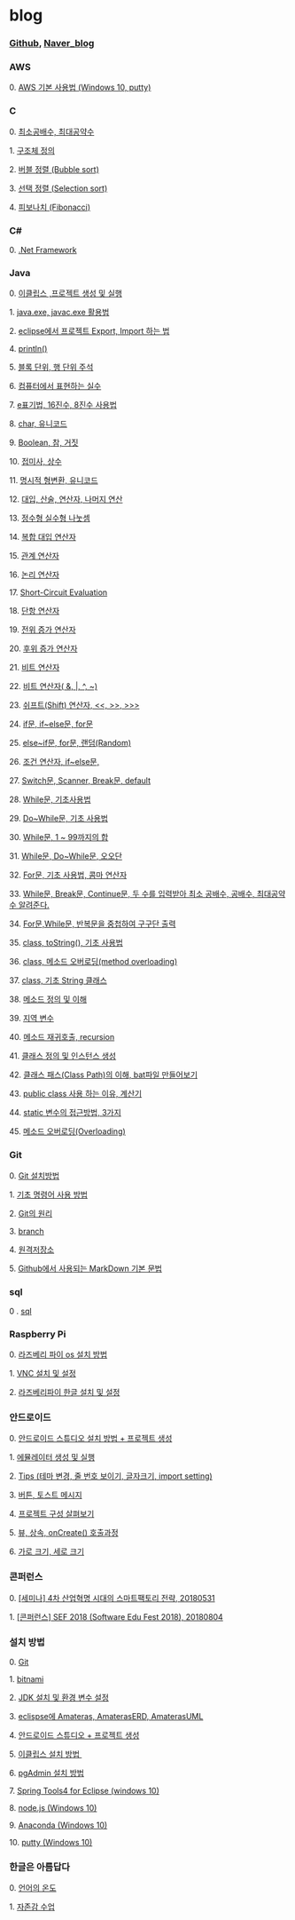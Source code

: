 # blog

### [Github](https://github.com/FunFunHaDa), [Naver_blog](https://blog.naver.com/kjhkjh0929)

### AWS
0\. [AWS 기본 사용법 (Windows 10, putty)](https://github.com/FunFunHaDa/blog/blob/master/AWS/GettingStartedonAmazonWebServices.md#aws-%EA%B8%B0%EB%B3%B8-%EC%82%AC%EC%9A%A9%EB%B2%95-windows-10-putty)

### C
0\. [최소공배수, 최대공약수](https://blog.naver.com/kjhkjh0929/221339288660)

1\. [구조체 정의](https://blog.naver.com/kjhkjh0929/221228073181)

2\. [버블 정렬 (Bubble sort)](https://blog.naver.com/kjhkjh0929/221380363799)

3\. [선택 정렬 (Selection sort)](https://blog.naver.com/kjhkjh0929/221382548193)

4\. [피보나치 (Fibonacci)](https://blog.naver.com/kjhkjh0929/221382548384)

### C#

0. [.Net Framework](https://blog.naver.com/kjhkjh0929/221457832538)

### Java

0\. [이클립스 ,프로젝트 생성 및 실행](https://blog.naver.com/kjhkjh0929/220959127887)

1\. [java.exe, javac.exe 활용법](https://blog.naver.com/kjhkjh0929/220960586096)

2\. [eclipse에서 프로젝트 Export, Import 하는 법](https://blog.naver.com/kjhkjh0929/220964872359)

4\. [println()](https://blog.naver.com/PostView.nhn?blogId=kjhkjh0929&logNo=220964881234&categoryNo=23&parentCategoryNo=0&viewDate=&currentPage=10&postListTopCurrentPage=1&from=postView)

5\. [블록 단위, 행 단위 주석](https://blog.naver.com/PostView.nhn?blogId=kjhkjh0929&logNo=220968726225&categoryNo=23&parentCategoryNo=0&viewDate=&currentPage=10&postListTopCurrentPage=1&from=postView)

6\. [컴퓨터에서 표현하는 실수](https://blog.naver.com/PostView.nhn?blogId=kjhkjh0929&logNo=220968753918&categoryNo=23&parentCategoryNo=0&viewDate=&currentPage=10&postListTopCurrentPage=1&from=postView)

7\. [e표기법, 16진수, 8진수 사용법](https://blog.naver.com/PostView.nhn?blogId=kjhkjh0929&logNo=220970454269&categoryNo=23&parentCategoryNo=0&viewDate=&currentPage=9&postListTopCurrentPage=1&from=postView)

8\. [char, 유니코드](https://blog.naver.com/PostView.nhn?blogId=kjhkjh0929&logNo=220970461042&categoryNo=23&parentCategoryNo=0&viewDate=&currentPage=9&postListTopCurrentPage=1&from=postView)

9\. [Boolean, 참, 거짓](https://blog.naver.com/PostView.nhn?blogId=kjhkjh0929&logNo=220970466265&categoryNo=23&parentCategoryNo=0&viewDate=&currentPage=9&postListTopCurrentPage=1&from=postView)

10\. [접미사, 상수](https://blog.naver.com/PostView.nhn?blogId=kjhkjh0929&logNo=220970470326&categoryNo=23&parentCategoryNo=0&viewDate=&currentPage=9&postListTopCurrentPage=1&from=postView)

11\. [명시적 형변환, 유니코드](https://blog.naver.com/PostView.nhn?blogId=kjhkjh0929&logNo=220970476692&categoryNo=23&parentCategoryNo=0&viewDate=&currentPage=9&postListTopCurrentPage=1&from=postView)

12\. [대입, 산술, 연산자, 나머지 연산](https://blog.naver.com/PostView.nhn?blogId=kjhkjh0929&logNo=220970539455&categoryNo=23&parentCategoryNo=0&viewDate=&currentPage=8&postListTopCurrentPage=1&from=postView)

13\. [정수형 실수형 나눗셈](https://blog.naver.com/PostView.nhn?blogId=kjhkjh0929&logNo=220970543187&categoryNo=23&parentCategoryNo=0&viewDate=&currentPage=8&postListTopCurrentPage=1&from=postView)

14\. [복합 대입 연산자](https://blog.naver.com/PostView.nhn?blogId=kjhkjh0929&logNo=220970548361&categoryNo=23&parentCategoryNo=0&viewDate=&currentPage=8&postListTopCurrentPage=1&from=postView)

15\. [관계 연산자](https://blog.naver.com/PostView.nhn?blogId=kjhkjh0929&logNo=220970550802&categoryNo=23&parentCategoryNo=0&viewDate=&currentPage=8&postListTopCurrentPage=1&from=postView)

16\. [논리 연산자](https://blog.naver.com/PostView.nhn?blogId=kjhkjh0929&logNo=220970557462&categoryNo=23&parentCategoryNo=0&viewDate=&currentPage=8&postListTopCurrentPage=1&from=postView)

17\. [Short-Circuit Evaluation](https://blog.naver.com/PostView.nhn?blogId=kjhkjh0929&logNo=220971250668&categoryNo=23&parentCategoryNo=0&viewDate=&currentPage=7&postListTopCurrentPage=1&from=postView)

18\. [단항 연산자](https://blog.naver.com/PostView.nhn?blogId=kjhkjh0929&logNo=220971258532&categoryNo=23&parentCategoryNo=0&viewDate=&currentPage=7&postListTopCurrentPage=1&from=postView)

19\. [전위 증가 연산자](https://blog.naver.com/PostView.nhn?blogId=kjhkjh0929&logNo=220971263321&categoryNo=23&parentCategoryNo=0&viewDate=&currentPage=7&postListTopCurrentPage=1&from=postView)

20\. [후위 증가 연산자](https://blog.naver.com/PostView.nhn?blogId=kjhkjh0929&logNo=220971276983&categoryNo=23&parentCategoryNo=0&viewDate=&currentPage=7&postListTopCurrentPage=1&from=postView)

21\. [비트 연산자](https://blog.naver.com/PostView.nhn?blogId=kjhkjh0929&logNo=220971309121&categoryNo=23&parentCategoryNo=0&viewDate=&currentPage=7&postListTopCurrentPage=1&from=postView)

22\. [비트 연산자( &, |, ^, ~)](https://blog.naver.com/PostView.nhn?blogId=kjhkjh0929&logNo=220971334899&categoryNo=23&parentCategoryNo=0&viewDate=&currentPage=6&postListTopCurrentPage=1&from=postView)

23\. [쉬프트(Shift) 연산자, <<, >>, >>>](https://blog.naver.com/PostView.nhn?blogId=kjhkjh0929&logNo=220971342210&categoryNo=23&parentCategoryNo=0&viewDate=&currentPage=6&postListTopCurrentPage=1&from=postView)

24\. [if문, if~else문, for문](https://blog.naver.com/PostView.nhn?blogId=kjhkjh0929&logNo=220971379365&categoryNo=23&parentCategoryNo=0&viewDate=&currentPage=6&postListTopCurrentPage=1&from=postView)

25\. [else~if문, for문, 랜덤(Random)](https://blog.naver.com/PostView.nhn?blogId=kjhkjh0929&logNo=220971402757&categoryNo=23&parentCategoryNo=0&viewDate=&currentPage=6&postListTopCurrentPage=1&from=postView)

26\. [조건 연산자, if~else문,](https://blog.naver.com/PostView.nhn?blogId=kjhkjh0929&logNo=220971412354&categoryNo=23&parentCategoryNo=0&viewDate=&currentPage=6&postListTopCurrentPage=1&from=postView)

27\. [Switch문, Scanner, Break문, default](https://blog.naver.com/PostView.nhn?blogId=kjhkjh0929&logNo=220971423435&categoryNo=23&parentCategoryNo=0&viewDate=&currentPage=5&postListTopCurrentPage=1&from=postView)

28\. [While문, 기초사용법](https://blog.naver.com/PostView.nhn?blogId=kjhkjh0929&logNo=221002116354&categoryNo=23&parentCategoryNo=0&viewDate=&currentPage=5&postListTopCurrentPage=1&from=postView)

29\. [Do~While문, 기초 사용법](https://blog.naver.com/PostView.nhn?blogId=kjhkjh0929&logNo=221002123201&categoryNo=23&parentCategoryNo=0&viewDate=&currentPage=5&postListTopCurrentPage=1&from=postView)

30\. [While문, 1 ~ 99까지의 합](https://blog.naver.com/PostView.nhn?blogId=kjhkjh0929&logNo=221002125805&categoryNo=23&parentCategoryNo=0&viewDate=&currentPage=5&postListTopCurrentPage=1&from=postView)

31\. [While문, Do~While문, 오오단](https://blog.naver.com/PostView.nhn?blogId=kjhkjh0929&logNo=221002137477&categoryNo=23&parentCategoryNo=0&viewDate=&currentPage=5&postListTopCurrentPage=1&from=postView)

32\. [For문, 기초 사용법, 콤마 연산자](https://blog.naver.com/PostView.nhn?blogId=kjhkjh0929&logNo=221002152698&categoryNo=23&parentCategoryNo=0&viewDate=&currentPage=4&postListTopCurrentPage=1&from=postView)

33\. [While문, Break문, Continue문, 두 수를 입력받아 최소 공배수, 공배수, 최대공약수 알려준다.](https://blog.naver.com/PostView.nhn?blogId=kjhkjh0929&logNo=221007489545&categoryNo=23&parentCategoryNo=0&viewDate=&currentPage=4&postListTopCurrentPage=1&from=postView)

34\. [For문,While문, 반복문을 중첩하여 구구단 출력](https://blog.naver.com/PostView.nhn?blogId=kjhkjh0929&logNo=221011919754&categoryNo=23&parentCategoryNo=0&viewDate=&currentPage=4&postListTopCurrentPage=1&from=postView)

35\. [class, toString(), 기초 사용법](https://blog.naver.com/PostView.nhn?blogId=kjhkjh0929&logNo=221038269464&categoryNo=23&parentCategoryNo=0&viewDate=&currentPage=4&postListTopCurrentPage=1&from=postView)

36\. [class, 메소드 오버로딩(method overloading)](https://blog.naver.com/PostView.nhn?blogId=kjhkjh0929&logNo=221038271263&categoryNo=23&parentCategoryNo=0&viewDate=&currentPage=4&postListTopCurrentPage=1&from=postView)

37\. [class, 기초 String 클래스](https://blog.naver.com/PostView.nhn?blogId=kjhkjh0929&logNo=221038272124&categoryNo=23&parentCategoryNo=0&viewDate=&currentPage=3&postListTopCurrentPage=1&from=postView)

38\. [메소드 정의 및 이해](https://blog.naver.com/PostView.nhn?blogId=kjhkjh0929&logNo=221047752560&categoryNo=23&parentCategoryNo=0&viewDate=&currentPage=3&postListTopCurrentPage=1&from=postView)

39\. [지역 변수](https://blog.naver.com/PostView.nhn?blogId=kjhkjh0929&logNo=221047753281&categoryNo=23&parentCategoryNo=0&viewDate=&currentPage=3&postListTopCurrentPage=1&from=postView)

40\. [메소드 재귀호출, recursion](https://blog.naver.com/PostView.nhn?blogId=kjhkjh0929&logNo=221047758322&categoryNo=23&parentCategoryNo=0&viewDate=&currentPage=3&postListTopCurrentPage=1&from=postView)

41\. [클래스 정의 및 인스턴스 생성](https://blog.naver.com/PostView.nhn?blogId=kjhkjh0929&logNo=221050659186&categoryNo=23&parentCategoryNo=0&viewDate=&currentPage=3&postListTopCurrentPage=1&from=postView)

42\. [클래스 패스(Class Path)의 이해, bat파일 만들어보기](https://blog.naver.com/PostView.nhn?blogId=kjhkjh0929&logNo=221080819741&categoryNo=23&parentCategoryNo=0&viewDate=&currentPage=2&postListTopCurrentPage=1&from=postView)

43\. [public class 사용 하는 이유, 계산기](https://blog.naver.com/PostView.nhn?blogId=kjhkjh0929&logNo=221080821822&categoryNo=23&parentCategoryNo=0&viewDate=&currentPage=2&postListTopCurrentPage=1&from=postView)

44\. [static 변수의 접근방법, 3가지](https://blog.naver.com/PostView.nhn?blogId=kjhkjh0929&logNo=221080823028&categoryNo=23&parentCategoryNo=0&viewDate=&currentPage=2&postListTopCurrentPage=1&from=postView)

45\. [메소드 오버로딩(Overloading)](https://blog.naver.com/PostView.nhn?blogId=kjhkjh0929&logNo=221111301875&categoryNo=23&parentCategoryNo=0&viewDate=&currentPage=2&postListTopCurrentPage=1&from=postView)

### Git

0. [Git 설치방법](https://blog.naver.com/kjhkjh0929/221242406376)

1\. [기초 명령어 사용 방법](https://blog.naver.com/PostView.nhn?blogId=kjhkjh0929&logNo=221242401008&parentCategoryNo=&categoryNo=39&viewDate=&isShowPopularPosts=false&from=postView)

2\. [Git의 원리](https://blog.naver.com/kjhkjh0929/221244659868)

3\. [branch](https://blog.naver.com/kjhkjh0929/221248569950)

4\. [원격저장소](https://blog.naver.com/kjhkjh0929/221282590696)

5\. [Github에서 사용되는 MarkDown 기본 문법](https://github.com/FunFunHaDa/MarkDown_Lab#markdown-%EC%82%AC%EC%9A%A9%EB%B2%95)

### sql  
0 . [sql](https://blog.naver.com/kjhkjh0929/221538375646)

### Raspberry Pi

0\. [라즈베리 파이 os 설치 방법](https://blog.naver.com/kjhkjh0929/221106829584)

1\. [VNC 설치 및 설정](https://blog.naver.com/kjhkjh0929/221112739025)

2\. [라즈베리파이 한글 설치 및 설정](https://blog.naver.com/kjhkjh0929/221112739923)

### 안드로이드

0\. [안](https://blog.naver.com/kjhkjh0929/220997714161)[드로이드 스튜디오 설치 방법 + 프로젝트 생성](https://blog.naver.com/kjhkjh0929/220997714161)

1\. [에뮬레이터 생성 및 실행](https://blog.naver.com/kjhkjh0929/221001776453)

2\. [Tips (테마 변경, 줄 번호 보이기, 글자크기, import setting)](https://blog.naver.com/PostView.nhn?blogId=kjhkjh0929&logNo=221381930261&parentCategoryNo=&categoryNo=31&viewDate=&isShowPopularPosts=false&from=postView)

3\. [버튼, 토스트 메시지](https://blog.naver.com/PostView.nhn?blogId=kjhkjh0929&logNo=221381934634&parentCategoryNo=&categoryNo=31&viewDate=&isShowPopularPosts=false&from=postView)

4\. [프로젝트 구성 살펴보기](https://blog.naver.com/PostView.nhn?blogId=kjhkjh0929&logNo=221381950389&parentCategoryNo=&categoryNo=31&viewDate=&isShowPopularPosts=false&from=postView)

5\. [뷰, 상속, onCreate() 호출과정](https://blog.naver.com/PostView.nhn?blogId=kjhkjh0929&logNo=221381957366&parentCategoryNo=&categoryNo=31&viewDate=&isShowPopularPosts=false&from=postView)

6\. [가로 크기, 세로 크기](https://blog.naver.com/PostView.nhn?blogId=kjhkjh0929&logNo=221381959771&parentCategoryNo=&categoryNo=31&viewDate=&isShowPopularPosts=false&from=postView)

### 콘퍼런스

0\. [[세미나] 4차 산업혁명 시대의 스마트팩토리 전략, 20180531](https://blog.naver.com/kjhkjh0929/221367224060)

1\. [[콘퍼런스] SEF 2018 (Software Edu Fest 2018), 20180804](https://blog.naver.com/kjhkjh0929/221336599051)

### 설치 방법

0\. [Git](https://blog.naver.com/kjhkjh0929/221242406376)

1\. [bitnami](https://blog.naver.com/kjhkjh0929/221434174243) 

2\. [JDK 설치 및 환경 변수 설정](https://blog.naver.com/kjhkjh0929/220959180656)

3\. [eclispse에 Amateras, AmaterasERD, AmaterasUML](https://blog.naver.com/kjhkjh0929/221012776669)

4\. [안드로이드 스튜디오 + 프로젝트 생성](https://blog.naver.com/kjhkjh0929/220997736736)

5\. [이클립스 설치 방법 ](https://blog.naver.com/kjhkjh0929/220959111229)

6\. [pgAdmin 설치 방법](https://blog.naver.com/kjhkjh0929/221672834064)

7\. [Spring Tools4 for Eclipse (windows 10)](https://blog.naver.com/kjhkjh0929/221759679115)

8\. [node.js (Windows 10)](https://blog.naver.com/kjhkjh0929/221759736301)

9\. [Anaconda (Windows 10)](https://blog.naver.com/kjhkjh0929/221774228128)

10\. [putty (Windows 10)](https://blog.naver.com/kjhkjh0929/221776472229)

### 한글은 아름답다

0\. [언어의 온도](https://blog.naver.com/kjhkjh0929/220977191548)[﻿](https://blog.naver.com/kjhkjh0929/220977191548)

1\. [자존감 수업](https://blog.naver.com/kjhkjh0929/221127328488)